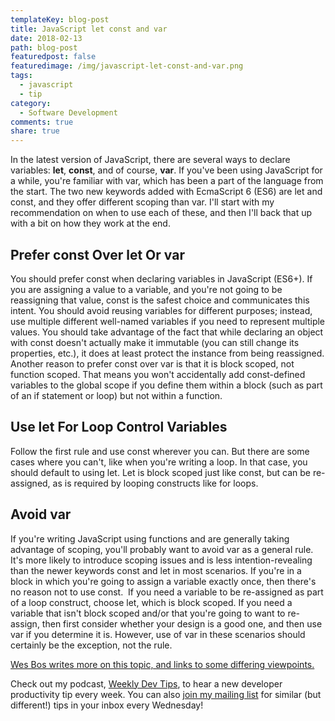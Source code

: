 ```yaml
---
templateKey: blog-post
title: JavaScript let const and var
date: 2018-02-13
path: blog-post
featuredpost: false
featuredimage: /img/javascript-let-const-and-var.png
tags:
  - javascript
  - tip
category:
  - Software Development
comments: true
share: true
---
```


In the latest version of JavaScript, there are several ways to declare variables: **let**, **const**, and of course, **var**. If you've been using JavaScript for a while, you're familiar with var, which has been a part of the language from the start. The two new keywords added with EcmaScript 6 (ES6) are let and const, and they offer different scoping than var. I'll start with my recommendation on when to use each of these, and then I'll back that up with a bit on how they work at the end.

## Prefer const Over let Or var

You should prefer const when declaring variables in JavaScript (ES6+). If you are assigning a value to a variable, and you're not going to be reassigning that value, const is the safest choice and communicates this intent. You should avoid reusing variables for different purposes; instead, use multiple different well-named variables if you need to represent multiple values. You should take advantage of the fact that while declaring an object with const doesn't actually make it immutable (you can still change its properties, etc.), it does at least protect the instance from being reassigned. Another reason to prefer const over var is that it is block scoped, not function scoped. That means you won't accidentally add const-defined variables to the global scope if you define them within a block (such as part of an if statement or loop) but not within a function.

## Use let For Loop Control Variables

Follow the first rule and use const wherever you can. But there are some cases where you can't, like when you're writing a loop. In that case, you should default to using let. Let is block scoped just like const, but can be re-assigned, as is required by looping constructs like for loops.

## Avoid var

If you're writing JavaScript using functions and are generally taking advantage of scoping, you'll probably want to avoid var as a general rule. It's more likely to introduce scoping issues and is less intention-revealing than the newer keywords const and let in most scenarios. If you're in a block in which you're going to assign a variable exactly once, then there's no reason not to use const.  If you need a variable to be re-assigned as part of a loop construct, choose let, which is block scoped. If you need a variable that isn't block scoped and/or that you're going to want to re-assign, then first consider whether your design is a good one, and then use var if you determine it is. However, use of var in these scenarios should certainly be the exception, not the rule.

[Wes Bos writes more on this topic, and links to some differing viewpoints.](http://wesbos.com/javascript-scoping/)

Check out my podcast, [Weekly Dev Tips](http://www.weeklydevtips.com/), to hear a new developer productivity tip every week. You can also [join my mailing list](/tips) for similar (but different!) tips in your inbox every Wednesday!
